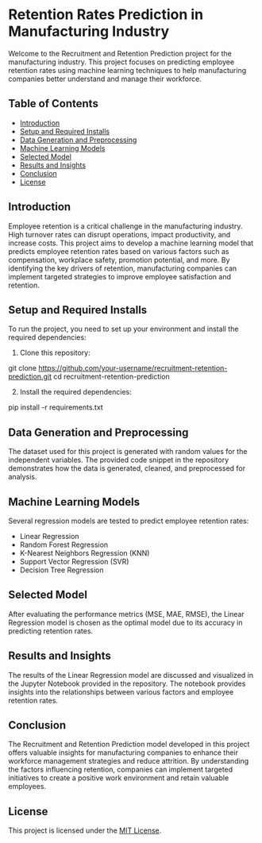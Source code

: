# Retention Rates Prediction in Manufacturing Industry

Welcome to the Recruitment and Retention Prediction project for the manufacturing industry. This project focuses on predicting employee retention rates using machine learning techniques to help manufacturing companies better understand and manage their workforce.

## Table of Contents

- [Introduction](#introduction)
- [Setup and Required Installs](#setup-and-required-installs)
- [Data Generation and Preprocessing](#data-generation-and-preprocessing)
- [Machine Learning Models](#machine-learning-models)
- [Selected Model](#selected-model)
- [Results and Insights](#results-and-insights)
- [Conclusion](#conclusion)
- [License](#license)

## Introduction

Employee retention is a critical challenge in the manufacturing industry. High turnover rates can disrupt operations, impact productivity, and increase costs. This project aims to develop a machine learning model that predicts employee retention rates based on various factors such as compensation, workplace safety, promotion potential, and more. By identifying the key drivers of retention, manufacturing companies can implement targeted strategies to improve employee satisfaction and retention.

## Setup and Required Installs

To run the project, you need to set up your environment and install the required dependencies:

1. Clone this repository:

git clone https://github.com/your-username/recruitment-retention-prediction.git
cd recruitment-retention-prediction

2. Install the required dependencies:

pip install -r requirements.txt


## Data Generation and Preprocessing

The dataset used for this project is generated with random values for the independent variables. The provided code snippet in the repository demonstrates how the data is generated, cleaned, and preprocessed for analysis.

## Machine Learning Models

Several regression models are tested to predict employee retention rates:

- Linear Regression
- Random Forest Regression
- K-Nearest Neighbors Regression (KNN)
- Support Vector Regression (SVR)
- Decision Tree Regression

## Selected Model

After evaluating the performance metrics (MSE, MAE, RMSE), the Linear Regression model is chosen as the optimal model due to its accuracy in predicting retention rates.

## Results and Insights

The results of the Linear Regression model are discussed and visualized in the Jupyter Notebook provided in the repository. The notebook provides insights into the relationships between various factors and employee retention rates.

## Conclusion

The Recruitment and Retention Prediction model developed in this project offers valuable insights for manufacturing companies to enhance their workforce management strategies and reduce attrition. By understanding the factors influencing retention, companies can implement targeted initiatives to create a positive work environment and retain valuable employees.

## License

This project is licensed under the [MIT License](LICENSE).
